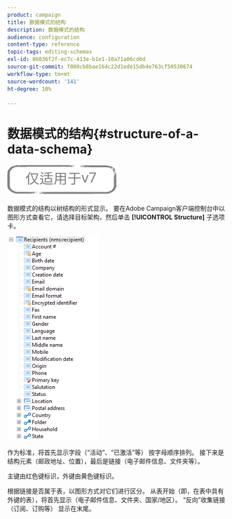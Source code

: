 ```yaml
---
product: campaign
title: 数据模式的结构
description: 数据模式的结构
audience: configuration
content-type: reference
topic-tags: editing-schemas
exl-id: 86036f2f-ec7c-413e-b1e1-10a71a06cd6d
source-git-commit: f000cb8bae164c22d1ede15db4e763cf50530674
workflow-type: tm+mt
source-wordcount: '141'
ht-degree: 10%

---
```


# 数据模式的结构{#structure-of-a-data-schema}

![](../../assets/v7-only.svg)

数据模式的结构以树结构的形式显示。 要在Adobe Campaign客户端控制台中以图形方式查看它，请选择目标架构，然后单击 **[!UICONTROL Structure]** 子选项卡。

![](assets/d_ncs_integration_schema_arbo.png)

作为标准，将首先显示字段（“活动”、“已激活”等） 按字母顺序排列。 接下来是结构元素（邮政地址、位置），最后是链接（电子邮件信息、文件夹等）。

主键由红色键标识，外键由黄色键标识。

根据链接是否属于表，以图形方式对它们进行区分。 从表开始（即，在表中具有外键的表），将首先显示（电子邮件信息、文件夹、国家/地区）。 “反向”收集链接（订阅、订购等） 显示在末尾。
